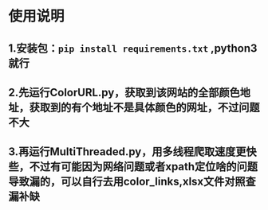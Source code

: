 # 使用说明
## 1.安装包：```pip install requirements.txt``` ,python3就行
## 2.先运行ColorURL.py，获取到该网站的全部颜色地址，获取到的有个地址不是具体颜色的网址，不过问题不大
## 3.再运行MultiThreaded.py，用多线程爬取速度更快些，不过有可能因为网络问题或者xpath定位啥的问题导致漏的，可以自行去用color_links,xlsx文件对照查漏补缺
